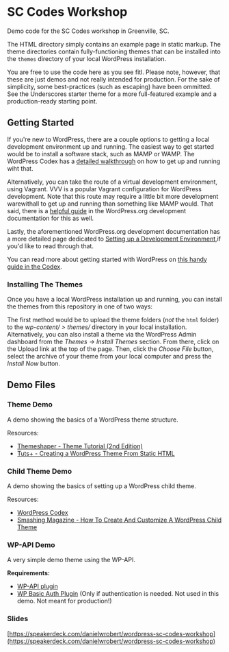 # SC Codes Workshop

Demo code for the SC Codes workshop in Greenville, SC.

The HTML directory simply contains an example page in static markup. The theme directories contain fully-functioning themes that can be installed into the `themes` directory of your local WordPress installation.

You are free to use the code here as you see fitl. Please note, however, that these are just demos and not really intended for production. For the sake of simplicity, some best-practices (such as escaping) have been ommitted. See the Underscores starter theme for a more full-featured example and a production-ready starting point.


## Getting Started

If you're new to WordPress, there are a couple options to getting a local development environment up and running. The easiest way to get started would be to install a software stack, such as MAMP or WAMP. The WordPress Codex has a [detailed walkthrough](https://codex.wordpress.org/Installing_WordPress_Locally_on_Your_Mac_With_MAMP) on how to get up and running wiht that.

Alternatively, you can take the route of a virtual development environment, using Vagrant. VVV is a popular Vagrant configuration for WordPress development. Note that this route may require a little bit more development warewithall to get up and running than something like MAMP would. That said, there is a [helpful guide](https://make.wordpress.org/core/handbook/tutorials/installing-a-local-server/installing-vvv/) in the WordPress.org development documentation for this as well.

Lastly, the aforementioned WordPress.org development documentation has a more detailed page dedicated to [Setting up a Development Environment](https://developer.wordpress.org/themes/getting-started/setting-up-a-development-environment/),if you'd like to read through that.

You can read more about getting started with WordPress on [this handy guide in the Codex](https://codex.wordpress.org/Getting_Started_with_WordPress).

### Installing The Themes

Once you have a local WordPress installation up and running, you can install the themes from this repository in one of two ways:

The first method would be to upload the theme folders (_not_ the `html` folder) to the *wp-content/ > themes/* directory in your local installation.
Alternatively, you can also install a theme via the WordPress Admin dashboard from the *Themes -> Install Themes* section. From there, click on the Upload link at the top of the page. Then, click the *Choose File* button, select the archive of your theme from your local computer and press the *Install Now* button.


## Demo Files

### Theme Demo

A demo showing the basics of a WordPress theme structure.

Resources:

- [Themeshaper - Theme Tutorial (2nd Edition)](https://themeshaper.com/2012/10/22/the-themeshaper-wordpress-theme-tutorial-2nd-edition/)
- [Tuts+ - Creating a WordPress Theme From Static HTML](https://code.tutsplus.com/series/creating-a-wordpress-theme-from-static-html--wp-34294)


### Child Theme Demo

A demo showing the basics of setting up a WordPress child theme.

Resources:

- [WordPress Codex](https://codex.wordpress.org/Child_Themes)
- [Smashing Magazine - How To Create And Customize A WordPress Child Theme](https://www.smashingmagazine.com/2016/01/create-customize-wordpress-child-theme)


### WP-API Demo

A very simple demo theme using the WP-API.

**Requirements:**
- [WP-API plugin](https://wordpress.org/plugins/rest-api/)
- [WP Basic Auth Plugin](https://github.com/WP-API/Basic-Auth) (Only if authentication is needed. Not used in this demo. Not meant for production!)


### Slides

[https://speakerdeck.com/danielwrobert/wordpress-sc-codes-workshop](https://speakerdeck.com/danielwrobert/wordpress-sc-codes-workshop)
